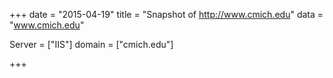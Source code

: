 
+++
date = "2015-04-19"
title = "Snapshot of http://www.cmich.edu"
data = "www.cmich.edu"

Server = ["IIS"]
domain = ["cmich.edu"]


+++
#
